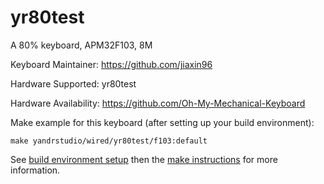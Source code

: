 yr80test
===

A 80% keyboard, APM32F103, 8M

Keyboard Maintainer: https://github.com/jiaxin96

Hardware Supported: yr80test

Hardware Availability: https://github.com/Oh-My-Mechanical-Keyboard 

Make example for this keyboard (after setting up your build environment):

    make yandrstudio/wired/yr80test/f103:default

See [build environment setup](https://docs.qmk.fm/#/getting_started_build_tools) then the [make instructions](https://docs.qmk.fm/#/getting_started_make_guide) for more information.
